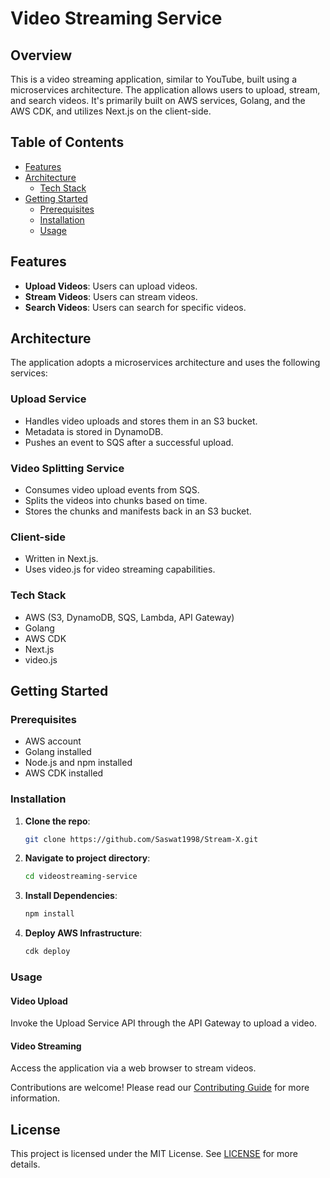 # Video Streaming Service

## Overview

This is a video streaming application, similar to YouTube, built using a microservices architecture. The application allows users to upload, stream, and search videos. It's primarily built on AWS services, Golang, and the AWS CDK, and utilizes Next.js on the client-side.

## Table of Contents

- [Features](#features)
- [Architecture](#architecture)
  - [Tech Stack](#tech-stack)
- [Getting Started](#getting-started)
  - [Prerequisites](#prerequisites)
  - [Installation](#installation)
  - [Usage](#usage)

## Features

- **Upload Videos**: Users can upload videos.
- **Stream Videos**: Users can stream videos.
- **Search Videos**: Users can search for specific videos.

## Architecture

The application adopts a microservices architecture and uses the following services:

### Upload Service
- Handles video uploads and stores them in an S3 bucket.
- Metadata is stored in DynamoDB.
- Pushes an event to SQS after a successful upload.

### Video Splitting Service
- Consumes video upload events from SQS.
- Splits the videos into chunks based on time.
- Stores the chunks and manifests back in an S3 bucket.

### Client-side
- Written in Next.js.
- Uses video.js for video streaming capabilities.

### Tech Stack
- AWS (S3, DynamoDB, SQS, Lambda, API Gateway)
- Golang
- AWS CDK
- Next.js
- video.js

## Getting Started

### Prerequisites
- AWS account
- Golang installed
- Node.js and npm installed
- AWS CDK installed

### Installation

1. **Clone the repo**:
    ```bash
    git clone https://github.com/Saswat1998/Stream-X.git
    ```

2. **Navigate to project directory**:
    ```bash
    cd videostreaming-service
    ```

3. **Install Dependencies**:
    ```bash
    npm install
    ```

4. **Deploy AWS Infrastructure**:
    ```bash
    cdk deploy
    ```

### Usage

#### Video Upload
Invoke the Upload Service API through the API Gateway to upload a video.

#### Video Streaming
Access the application via a web browser to stream videos.


Contributions are welcome! Please read our [Contributing Guide](CONTRIBUTING.md) for more information.

## License

This project is licensed under the MIT License. See [LICENSE](LICENSE) for more details.
